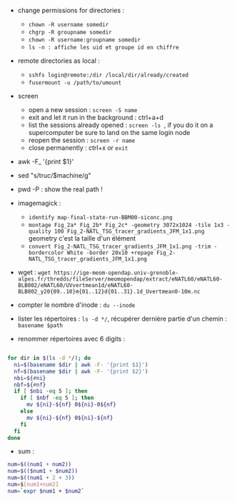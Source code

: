   - change permissions for directories :
    -  ```chown -R username somedir```
    - ```chgrp -R groupname somedir```
    - ```chown -R username:groupname somedir```
    - ```ls -n : affiche les uid et groupe id en chiffre```

  - remote directories as local :
     - ```sshfs login@remote:/dir /local/dir/already/created```
     - ```fusermount -u /path/to/umount```

 - screen
    - open a new session : ```screen -S name``` 
    - exit and let it run in the background : ctrl+a+d
    - list the sessions already opened : ```screen -ls ```, if you do it on a supercomputer be sure to land on the same login node
    - reopen the session : ```screen -r name```
    - close permanently : ctrl+x or ```exit```

 - awk -F_ '{print $1}'
 - sed "s/truc/$machine/g"
 - pwd -P : show the real path !

 - imagemagick :
   - ```identify map-final-state-run-BBM00-siconc.png ```  
   -  ```montage Fig_2a* Fig_2b* Fig_2c* -geometry 3072x1024 -tile 1x3 -quality 100 Fig_2-NATL_TSG_tracer_gradients_JFM_1x1.png``` geometry c'est la taille d'un élément
   -  ```convert Fig_2-NATL_TSG_tracer_gradients_JFM_1x1.png -trim -bordercolor White -border 20x10 +repage Fig_2-NATL_TSG_tracer_gradients_JFM_1x1.png```

 - wget : ``` wget https://ige-meom-opendap.univ-grenoble-alpes.fr/thredds/fileServer/meomopendap/extract/eNATL60/eNATL60-BLB002/eNATL60/UVvertmean1d/eNATL60-BLB002_y20{09..10}m{01..12}d{01..31}.1d_Uvertmean0-10m.nc  ```

 - compter le nombre d'inode : ```du --inode```
 - lister les répertoires : ```ls -d */```, récupérer dernière partie d'un chemin : ```basename $path```

 - renommer répertoires avec 6 digits :

```bash

for dir in $(ls -d */); do
  ni=$(basename $dir | awk -F- '{print $1}')
  nf=$(basename $dir | awk -F- '{print $2}')
  nbi=${#ni}
  nbf=${#nf}
  if [ $nbi -eq 5 ]; then
    if [ $nbf -eq 5 ]; then
      mv ${ni}-${nf} 0${ni}-0${nf}
    else
      mv ${ni}-${nf} 0${ni}-${nf}
    fi
  fi
done
```

  - sum :
```bash
num=$((num1 + num2))
num=$(($num1 + $num2))       
num=$((num1 + 2 + 3))      
num=$[num1+num2]
num=`expr $num1 + $num2`
```


